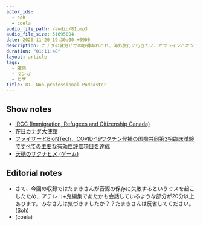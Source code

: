 ```yaml
---
actor_ids:
  - soh
  - coela
audio_file_path: /audio/81.mp3
audio_file_size: 51695804
date: 2020-11-20 19:30:00 +0900
description: カナダの就労ビザの取得あれこれ、海外旅行に行きたい、オフラインとオンラインミーティングの良さ、おすすめのマンガについて話しました。
duration: "01:11:48"
layout: article
tags:
  - 雑談
  - マンガ
  - ビザ
title: 81. Non-professional Podcaster
---
```


## Show notes
- [IRCC (Immigration, Refugees and Citizenship Canada)](https://www.canada.ca/en/immigration-refugees-citizenship.html)
- [在日カナダ大使館](https://www.canadainternational.gc.ca/japan-japon/index.aspx?lang=jpn)
- [ファイザーとBioNTech、COVID-19ワクチン候補の国際共同第3相臨床試験ですべての主要な有効性評価項目を達成](https://www.pfizer.co.jp/pfizer/company/press/2020/2020_11_19.html)
- [天穂のサクナヒメ (ゲーム)](https://www.marv.jp/special/game/sakuna/)

## Editorial notes
- さて、今回の収録ではたまきさんが音源の保存に失敗するというミスを起こしたため、アテレコ+鬼編集であたかも会話しているような部分が20分以上あります。みなさんは気づきましたか？？たまきさんは反省してください。(Soh)
- (coela)
